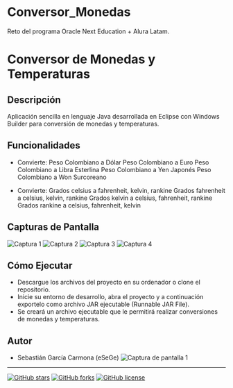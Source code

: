 # Conversor_Monedas
Reto del programa Oracle Next Education + Alura Latam.

# Conversor de Monedas y Temperaturas

## Descripción
Aplicación sencilla en lenguaje Java desarrollada en Eclipse con Windows Builder para conversión de monedas y temperaturas.

## Funcionalidades
- Convierte:
Peso Colombiano a Dólar 
Peso Colombiano a Euro
Peso Colombiano a Libra Esterlina
Peso Colombiano a Yen Japonés
Peso Colombiano a Won Surcoreano

- Convierte:
Grados celsius a fahrenheit, kelvin, rankine
Grados fahrenheit a celsius, kelvin, rankine
Grados kelvin a celsius, fahrenheit, rankine
Grados rankine a celsius, fahrenheit, kelvin



## Capturas de Pantalla
![Captura 1](images/cap1.jpeg)
![Captura 2](images/cap2.jpeg)
![Captura 3](images/cap3.jpeg)
![Captura 4](images/cap4.jpeg)


## Cómo Ejecutar
- Descargue los archivos del proyecto en su ordenador o clone el repositorio.
- Inicie su entorno de desarrollo, abra el proyecto y a continuación exportelo como archivo JAR ejecutable (Runnable JAR File).
- Se creará un archivo ejecutable que le permitirá realizar conversiones de monedas y temperaturas.



## Autor
- Sebastián García Carmona (eSeGe)
![Captura de pantalla 1](ruta/a/imagen3.png)

---

[![GitHub stars](https://img.shields.io/github/stars/tuusuario/turepositorio.svg)](https://github.com/tuusuario/turepositorio/stargazers)
[![GitHub forks](https://img.shields.io/github/forks/tuusuario/turepositorio.svg)](https://github.com/tuusuario/turepositorio/network)
[![GitHub license](https://img.shields.io/github/license/tuusuario/turepositorio.svg)](https://github.com/tuusuario/turepositorio/blob/master/LICENSE)
